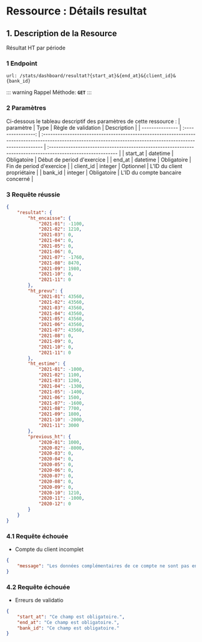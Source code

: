 # Ressource : Détails resultat

## 1. Description de la Resource

Résultat HT par période


### 1 Endpoint

```
url: /stats/dashboard/resultat?{start_at}&{end_at}&{client_id}&{bank_id}
```

::: warning Rappel
Méthode: **`GET`**
:::

### 2 Paramètres

Ci-dessous le tableau descriptif des paramètres de cette ressource :
| paramètre | Type | Règle de validation | Description |
| --------------- | :----------------: | :------------------------------------------------------------------------------------------------------------------------------------------------------------ | :---------------------------------------------------------------------------------------------------------- |
| start_at | datetime | Obligatoire | Début de period d'exercice |
| end_at | datetime | Obligatoire | Fin de period d'exercice |
| client_id | integer | Optionnel | L'ID du client propriétaire |
| bank_id | integer | Obligatoire | L'ID du compte bancaire concerné |

### 3 Requête réussie

```json
{
    "resultat": {
        "ht_encaisse": {
            "2021-01": -1100,
            "2021-02": 1210,
            "2021-03": 0,
            "2021-04": 0,
            "2021-05": 0,
            "2021-06": 0,
            "2021-07": -1760,
            "2021-08": 8470,
            "2021-09": 1980,
            "2021-10": 0,
            "2021-11": 0
        },
        "ht_prevu": {
            "2021-01": 43560,
            "2021-02": 43560,
            "2021-03": 43560,
            "2021-04": 43560,
            "2021-05": 43560,
            "2021-06": 43560,
            "2021-07": 43560,
            "2021-08": 0,
            "2021-09": 0,
            "2021-10": 0,
            "2021-11": 0
        },
        "ht_estime": {
            "2021-01": -1000,
            "2021-02": 1100,
            "2021-03": 1200,
            "2021-04": -1300,
            "2021-05": -1400,
            "2021-06": 1500,
            "2021-07": -1600,
            "2021-08": 7700,
            "2021-09": 1800,
            "2021-10": -2000,
            "2021-11": 3000
        },
        "previous_ht": {
            "2020-01": 1000,
            "2020-02": -8000,
            "2020-03": 0,
            "2020-04": 0,
            "2020-05": 0,
            "2020-06": 0,
            "2020-07": 0,
            "2020-08": 0,
            "2020-09": 0,
            "2020-10": 1210,
            "2020-11": -1000,
            "2020-12": 0
        }
    }
}
```

### 4.1 Requête échouée

* Compte du client incomplet

```json
{
    "message": "Les données complémentaires de ce compte ne sont pas encore définies."
}
```

### 4.2 Requête échouée

* Erreurs de validatio

```json
{
    "start_at": "Ce champ est obligatoire.",
    "end_at": "Ce champ est obligatoire.",
    "bank_id": "Ce champ est obligatoire."
}
```
